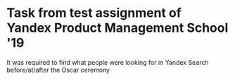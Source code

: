 # Task from test assignment of Yandex Product Management School '19
It was required to find what people were looking for in Yandex Search before/at/after the Oscar ceremony 
